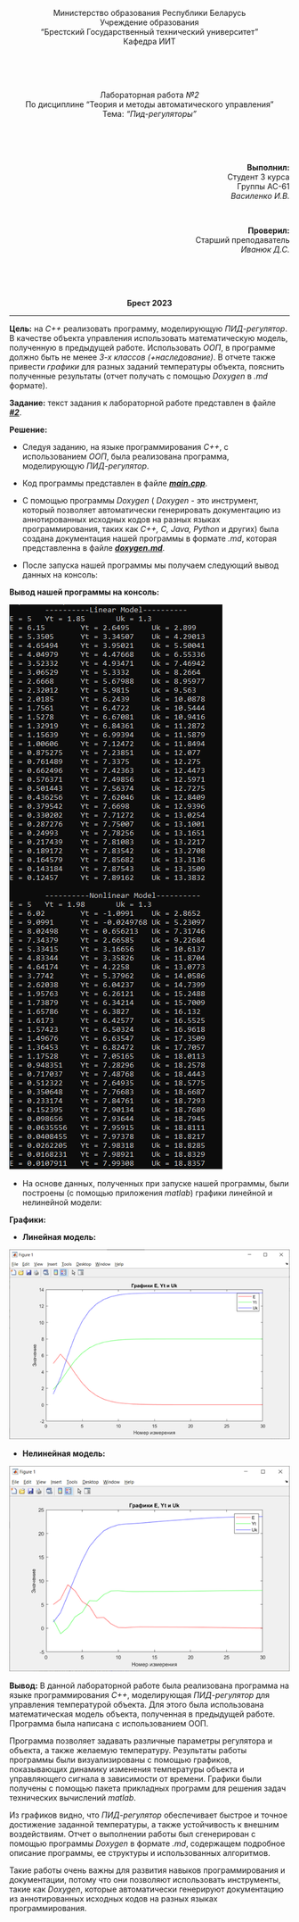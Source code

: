 <p align="center"> Министерство образования Республики Беларусь
<br/>Учреждение образования
<br/>“Брестский Государственный технический университет”
<br/>Кафедра ИИТ
</p>
<br><br><br>
<p align="center">Лабораторная работа <em>№2</em>
<br/>По дисциплине “Теория и методы автоматического управления”
<br/>Тема: <em>“Пид-регуляторы”</em>
</p>
<br><br><br>
<p align="right"><strong>Выполнил:</strong>
<br/>Студент 3 курса
<br/>Группы АС-61
<br/><em>Василенко И.В.</em>
</p>
<br>
<p align="right"><strong>Проверил:</strong>
<br/>Старший преподаватель
<br/><em>Иванюк Д.С.</em>
</p>
<br><br><br>
<p align="center"><strong>Брест 2023</strong></p>

---
**Цель:** на *C++* реализовать программу, моделирующую *ПИД-регулятор*. В качестве объекта управления использовать математическую модель, полученную в предыдущей работе. Использовать *ООП*, в программе должно быть не менее *3-х классов (+наследование)*. В отчете также привести *графики* для разных заданий температуры объекта, пояснить полученные результаты (отчет получать с помощью *Doxygen* в *.md* формате).</p>

**Задание:** текст задания к лабораторной работе представлен в файле [***#2***](../../../../tasks/task_02/readme.md).

**Решение:**

- Следуя заданию, на языке программирования *C++*, с использованием *ООП*, была реализована программа, моделирующую *ПИД-регулятор*. 

- Код программы представлен в файле [***main.cpp***](../src/main.cpp).

- С помощью программы *Doxygen* ( *Doxygen* - это инструмент, который позволяет автоматически генерировать документацию из аннотированных исходных кодов на разных языках программирования, таких как *C++, C, Java, Python* и других) была создана документация нашей программы в формате *.md*, которая представленна в файле [***doxygen.md***](doxygen.md).

- После запуска нашей программы мы получаем следующий вывод данных на консоль:

**Вывод нашей программы на консоль:**

![](images/console_output.png) 

- На основе данных, полученных при запуске нашей программы, были построены (с помощью приложения *matlab*) графики линейной и нелинейной модели:

**Графики:**

- **Линейная модель:**

![](images/inear_model.png) 

- **Нелинейная модель:**

![](images/nonlinear_model.png) 

**Вывод:** В данной лабораторной работе была реализована программа на языке программирования *C++*, моделирующая *ПИД-регулятор* для управления температурой объекта. Для этого была использована математическая модель объекта, полученная в предыдущей работе. Программа была написана с использованием ООП. 

Программа позволяет задавать различные параметры регулятора и объекта, а также желаемую температуру. Результаты работы программы были визуализированы с помощью графиков, показывающих динамику изменения температуры объекта и управляющего сигнала в зависимости от времени. Графики были получены с помощью пакета прикладных программ для решения задач технических вычислений *matlab*.

Из графиков видно, что *ПИД-регулятор* обеспечивает быстрое и точное достижение заданной температуры, а также устойчивость к внешним воздействиям. Отчет о выполнении работы был сгенерирован с помощью программы *Doxygen* в формате *.md*, содержащем подробное описание программы, ее структуры и использованных алгоритмов.

Такие работы очень важны для развития навыков программирования и документации, потому что они позволяют использовать инструменты, такие как *Doxygen*, которые автоматически генерируют документацию из аннотированных исходных кодов на разных языках программирования.
